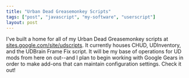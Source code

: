 ```yaml
---
title: "Urban Dead Greasemonkey Scripts"
tags: ["post", "javascript", "my-software", "userscript"]
layout: post
---
```


I've built a home for all of my Urban Dead Greasemonkey scripts at
[sites.google.com/site/udscripts](https://sites.google.com/site/udscripts).
It currently houses CHUD, UDInventory, and the UDBrain Frame Fix script.
It will be my base of operations for UD mods from here on out--and I
plan to begin working with Google Gears in order to make add-ons that
can maintain configuration settings. Check it out!
